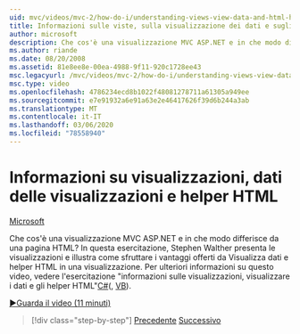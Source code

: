 ```yaml
---
uid: mvc/videos/mvc-2/how-do-i/understanding-views-view-data-and-html-helpers
title: Informazioni sulle viste, sulla visualizzazione dei dati e sugli helper HTML | Microsoft Docs
author: microsoft
description: Che cos'è una visualizzazione MVC ASP.NET e in che modo differisce da una pagina HTML? In questa esercitazione Stephen Walther presenta le visualizzazioni e Mostra come è possibile...
ms.author: riande
ms.date: 08/20/2008
ms.assetid: 81e8ee8e-00ea-4988-9f11-920c1728ee43
msc.legacyurl: /mvc/videos/mvc-2/how-do-i/understanding-views-view-data-and-html-helpers
msc.type: video
ms.openlocfilehash: 4786234ecd8b1022f48081278711a61305a949ee
ms.sourcegitcommit: e7e91932a6e91a63e2e46417626f39d6b244a3ab
ms.translationtype: MT
ms.contentlocale: it-IT
ms.lasthandoff: 03/06/2020
ms.locfileid: "78558940"
---
```

# <a name="understanding-views-view-data-and-html-helpers"></a>Informazioni su visualizzazioni, dati delle visualizzazioni e helper HTML

[Microsoft](https://github.com/microsoft)

Che cos'è una visualizzazione MVC ASP.NET e in che modo differisce da una pagina HTML? In questa esercitazione, Stephen Walther presenta le visualizzazioni e illustra come sfruttare i vantaggi offerti da Visualizza dati e helper HTML in una visualizzazione. Per ulteriori informazioni su questo video, vedere l'esercitazione "informazioni sulle visualizzazioni, visualizzare i dati e gli helper HTML"[C#](../../../overview/older-versions-1/views/asp-net-mvc-views-overview-cs.md)(, [VB](../../../overview/older-versions-1/views/asp-net-mvc-views-overview-vb.md)).

[&#9654;Guarda il video (11 minuti)](https://channel9.msdn.com/Blogs/ASP-NET-Site-Videos/understanding-views-view-data-and-html-helpers)

> [!div class="step-by-step"]
> [Precedente](understanding-controllers-controller-actions-and-action-results.md)
> [Successivo](an-introduction-to-url-routing.md)
